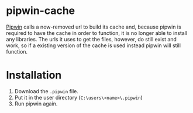 # pipwin-cache
[Pipwin](https://github.com/lepisma/pipwin) calls a now-removed url to build its cache and, because pipwin is required to have the cache in order to function, it is no longer able to install any libraries.
The urls it uses to get the files, however, do still exist and work, so if a existing version of the cache is used instead pipwin will still function.

# Installation
1. Download the `.pipwin` file.
2. Put it in the user directory (`C:\users\<name>\.pipwin`)
3. Run pipwin again.

